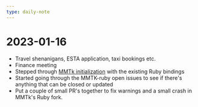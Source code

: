 ```yaml
---
type: daily-note
---
```


# 2023-01-16

* Travel shenanigans, ESTA application, taxi bookings etc.
* Finance meeting
* Stepped through [MMTk initialization](../../../mmtk.md) with the existing Ruby bindings
* Started going through the MMTK-ruby open issues to see if there's anything that can be closed or updated
* Put a couple of small PR's together to fix warnings and a small crash in MMTk's Ruby fork.
